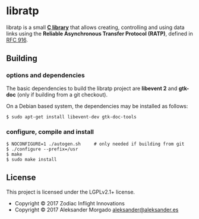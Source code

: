 
# libratp

libratp is a small **[C library](https://aleksander0m.github.io/libratp/)**
that allows creating, controlling and using data links using the **Reliable
Asynchronous Transfer Protocol (RATP)**, defined in
[RFC 916](https://tools.ietf.org/pdf/rfc916).

## Building

### options and dependencies

The basic dependencies to build the libratp project are **libevent 2** and
**gtk-doc** (only if building from a git checkout).

On a Debian based system, the dependencies may be installed as follows:
```
$ sudo apt-get install libevent-dev gtk-doc-tools
```

### configure, compile and install

```
$ NOCONFIGURE=1 ./autogen.sh     # only needed if building from git
$ ./configure --prefix=/usr
$ make
$ sudo make install
```

## License

This project is licensed under the LGPLv2.1+ license.

* Copyright © 2017 Zodiac Inflight Innovations
* Copyright © 2017 Aleksander Morgado <aleksander@aleksander.es>
